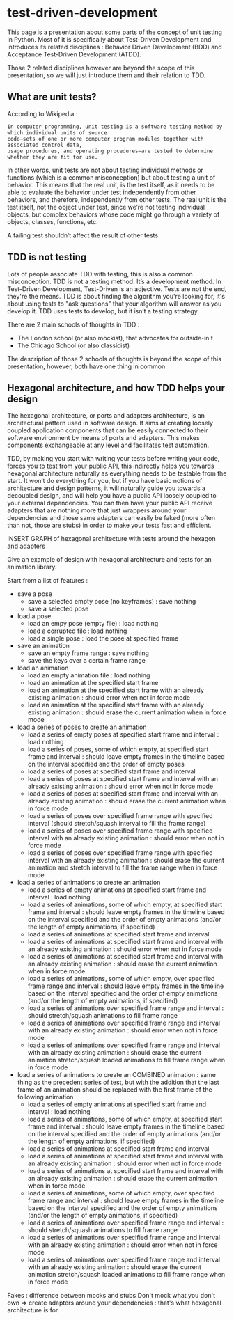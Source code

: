 # test-driven-development

This page is a presentation about some parts of the concept of unit testing in Python. Most of it is specifically about Test-Driven Development and introduces its related disciplines : Behavior Driven Development (BDD) and Acceptance Test-Driven Development (ATDD).

Those 2 related disciplines however are beyond the scope of this presentation, so we will just introduce them and their relation to TDD.

## What are unit tests?
According to Wikipedia : 


    In computer programming, unit testing is a software testing method by which individual units of source
    code—sets of one or more computer program modules together with associated control data,
    usage procedures, and operating procedures—are tested to determine whether they are fit for use.

In other words, unit tests are not about testing individual methods or functions (which is a common misconception) but about testing a unit of behavior. This means that the real unit, is the test itself, as it needs to be able to evaluate the behavior under test independently from other behaviors, and therefore, independently from other tests. The real unit is the test itself, not the object under test, since we’re not testing individual objects, but complex behaviors whose code might go through a variety of objects, classes, functions, etc.

A failing test shouldn’t affect the result of other tests.

## TDD is not testing
Lots of people associate TDD with testing, this is also a common misconception. TDD is not a testing method. It’s a development method.
In Test-Driven Development, Test-Driven is an adjective. Tests are not the end, they're the means.
TDD is about finding the algorithm you're looking for, it's about using tests to "ask questions" that your algorithm will answer as you develop it.
TDD uses tests to develop, but it isn’t a testing strategy.

There are 2 main schools of thoughts in TDD :

* The London school (or also mockist), that advocates for outside-in t
* The Chicago School (or also classicist)

The description of those 2 schools of thoughts is beyond the scope of this presentation, however, both have one thing in common

## Hexagonal architecture, and how TDD helps your design
The hexagonal architecture, or ports and adapters architecture, is an architectural pattern used in software design. It aims at creating loosely coupled application components that can be easily connected to their software environment by means of ports and adapters. This makes components exchangeable at any level and facilitates test automation.

TDD, by making you start with writing your tests before writing your code, forces you to test from your public API, this indirectly helps you towards hexagonal architecture naturally as everything needs to be testable from the start. It won’t do everything for you, but if you have basic notions of architecture and design patterns, it will naturally guide you towards a decoupled design, and will help you have a public API loosely coupled to your external dependencies.
You can then have your public API receive adapters that are nothing more that just wrappers around your dependencies and those same adapters can easily be faked (more often than not, those are stubs) in order to make your tests fast and efficient.

 

INSERT GRAPH of hexagonal architecture with tests around the hexagon and adapters

Give an example of design with hexagonal architecture and tests for an animation library.

Start from a list of features : 

* save a pose
  * save a selected empty pose (no keyframes) : save nothing
  * save a selected pose
* load a pose
  * load an empy pose (empty file) : load nothing
  * load a corrupted file : load nothing
  * load a single pose : load the pose at specified frame
* save an animation
  * save an empty frame range : save nothing 
  * save the keys over a certain frame range
* load an animation
  * load an empty animation file : load nothing
  * load an animation at the specified start frame
  * load an animation at the specified start frame with an already existing animation : should error when not in force mode
  * load an animation at the specified start frame with an already existing animation : should erase the current animation when in force mode
* load a series of poses to create an animation
  * load a series of empty poses at specified start frame and interval : load nothing
  * load a series of poses, some of which empty, at specified start frame and interval : should leave empty frames in the timeline based on the interval specified and the order of empty poses
  * load a series of poses at specified start frame and interval
  * load a series of poses at specified start frame and interval with an already existing animation : should error when not in force mode
  * load a series of poses at specified start frame and interval with an already existing animation : should erase the current animation when in force mode
  * load a series of poses over specified frame range with specified interval (should stretch/squash interval to fill the frame range)
  * load a series of poses over specified frame range with specified interval with an already existing animation : should error when not in force mode
  * load a series of poses over specified frame range with specified interval with an already existing animation : should erase the current animation and stretch interval to fill the frame range when in force mode
* load a series of animations to create an animation
  * load a series of empty animations at specified start frame and interval : load nothing
  * load a series of animations, some of which empty, at specified start frame and interval : should leave empty frames in the timeline based on the interval specified and the order of empty animations (and/or the length of empty animations, if specified)
  * load a series of animations at specified start frame and interval
  * load a series of animations at specified start frame and interval with an already existing animation : should error when not in force mode
  * load a series of animations at specified start frame and interval with an already existing animation : should erase the current animation when in force mode
  * load a series of animations, some of which empty, over specified frame range and interval : should leave empty frames in the timeline based on the interval specified and the order of empty animations (and/or the length of empty animations, if specified)
  * load a series of animations over specified frame range and interval : should stretch/squash animations to fill frame range
  * load a series of animations over specified frame range and interval with an already existing animation : should error when not in force mode
  * load a series of animations over specified frame range and interval with an already existing animation : should erase the current animation stretch/squash loaded animations to fill frame range when in force mode
* load a series of animations to create an COMBINED animation : same thing as the precedent series of test, but with the addition that the last frame of an animation should be replaced with the first frame of the following animation
  * load a series of empty animations at specified start frame and interval : load nothing
  * load a series of animations, some of which empty, at specified start frame and interval : should leave empty frames in the timeline based on the interval specified and the order of empty animations (and/or the length of empty animations, if specified)
  * load a series of animations at specified start frame and interval
  * load a series of animations at specified start frame and interval with an already existing animation : should error when not in force mode
  * load a series of animations at specified start frame and interval with an already existing animation : should erase the current animation when in force mode
  * load a series of animations, some of which empty, over specified frame range and interval : should leave empty frames in the timeline based on the interval specified and the order of empty animations (and/or the length of empty animations, if specified)
  * load a series of animations over specified frame range and interval : should stretch/squash animations to fill frame range
  * load a series of animations over specified frame range and interval with an already existing animation : should error when not in force mode
  * load a series of animations over specified frame range and interval with an already existing animation : should erase the current animation stretch/squash loaded animations to fill frame range when in force mode

Fakes : difference between mocks and stubs
Don't mock what you don't own => create adapters around your dependencies : that's what hexagonal architecture is for
